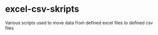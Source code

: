 # excel-csv-skripts
Various scripts used to move data from defined excel files to defined csv files

